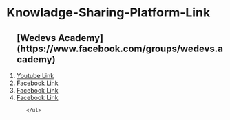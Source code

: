 # Knowladge-Sharing-Platform-Link
  []()
  <ul style="list-style-type:bullet">
         <h2>[Wedevs  Academy](https://www.facebook.com/groups/wedevs.academy) </h2>
            <li> <a href="https://www.youtube.com/channel/UChJemyjsuFzs32ICOOgn5GA" target="_blank">  Youtube Link </a></li> 
            <li> <a href="https://www.facebook.com/groups/wedevs.academy" target="_blank">  Facebook Link </a></li> 
            <li> <a href="https://www.facebook.com/groups/wedevs.academy" target="_blank">  Facebook Link </a></li> 
            <li> <a href="https://www.facebook.com/groups/wedevs.academy" target="_blank">  Facebook Link </a></li> 
  
       </ul>

   

